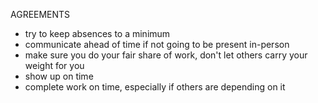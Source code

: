 AGREEMENTS
- try to keep absences to a minimum
- communicate ahead of time if not going to be present in-person
- make sure you do your fair share of work, don't let others carry your weight for you
- show up on time
- complete work on time, especially if others are depending on it